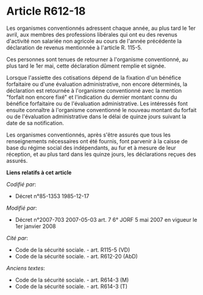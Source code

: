# Article R612-18

Les organismes conventionnés adressent chaque année, au plus tard le 1er avril, aux membres des professions libérales qui ont
eu des revenus d'activité non salariée non agricole au cours de l'année précédente la déclaration de revenus mentionnée à
l'article R. 115-5.

Ces personnes sont tenues de retourner à l'organisme conventionné, au plus tard le 1er mai, cette déclaration dûment remplie
et signée.

Lorsque l'assiette des cotisations dépend de la fixation d'un bénéfice forfaitaire ou d'une évaluation administrative, non
encore déterminés, la déclaration est retournée à l'organisme conventionné avec la mention "forfait non encore fixé" et
l'indication du dernier montant connu du bénéfice forfaitaire ou de l'évaluation administrative. Les intéressés font ensuite
connaître à l'organisme conventionné le nouveau montant du forfait ou de l'évaluation administrative dans le délai de quinze
jours suivant la date de sa notification. 

Les organismes conventionnés, après s'être assurés que tous les renseignements nécessaires ont été fournis, font parvenir à
la caisse de base du régime social des indépendants, au fur et à mesure de leur réception, et au plus tard dans les quinze
jours, les déclarations reçues des assurés.

**Liens relatifs à cet article**

_Codifié par_:

  - Décret n°85-1353 1985-12-17

_Modifié par_:

  - Décret n°2007-703 2007-05-03 art. 7 6° JORF 5 mai 2007 en vigueur le 1er janvier 2008

_Cité par_:

  - Code de la sécurité sociale. - art. R115-5 (VD)
  - Code de la sécurité sociale. - art. R612-20 (AbD)

_Anciens textes_:

  - Code de la sécurité sociale. - art. R614-3 (M)
  - Code de la sécurité sociale. - art. R614-3 (T)
